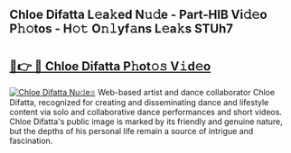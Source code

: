 ## Chloe Difatta L𝚎a𝚔ed N𝚞𝚍e - Part-HlB Vi𝚍𝚎o P𝚑𝚘tos - H𝚘𝚝 O𝚗𝚕yf𝚊ns L𝚎a𝚔s STUh7

# <h2><a href="http://kfan7c.oniu.top/?m=Chloe+Difatta">🔗👉 🔴 Chloe Difatta P𝚑ot𝚘𝚜 V𝚒d𝚎o</a></h2>

[![Chloe Difatta Nu𝚍e𝚜](https://i.imgur.com/0qMVB7G.gif)](http://kfan7c.oniu.top/?m=Chloe+Difatta)
Web-based artist and dance collaborator Chloe Difatta, recognized for creating and disseminating dance and lifestyle content via solo and collaborative dance performances and short videos. Chloe Difatta's public image is marked by its friendly and genuine nature, but the depths of his personal life remain a source of intrigue and fascination.  
